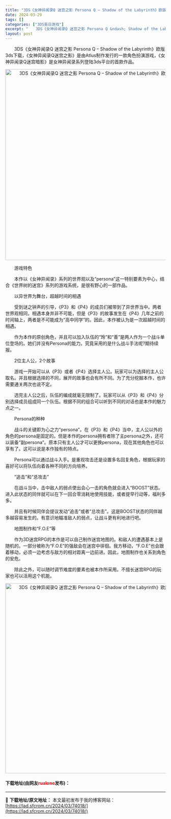 ```yaml
---
title: "3DS《女神异闻录Q 迷宫之影 Persona Q – Shadow of the Labyrinth》欧版3ds下载"
date: 2024-03-29
tags: []
categories: ["3DS英日游戏"]
excerpt: "　　3DS《女神异闻录Q 迷宫之影 Persona Q &ndash; Shadow of the Labyrinth》欧版3ds下载，《女神异闻录Q迷宫之影》是由Atlus制作发行的一款角色扮演游戏，《女神异闻录Q迷宫暗影》是女神异闻录系列登陆3ds平台的首款作品。 　　游戏特色 　　本作以《女神&hellip;"
layout: post
---
```


 <p>　　3DS《女神异闻录Q 迷宫之影 Persona Q &ndash; Shadow of the Labyrinth》欧版3ds下载，《女神异闻录Q迷宫之影》是由Atlus制作发行的一款角色扮演游戏，《女神异闻录Q迷宫暗影》是女神异闻录系列登陆3ds平台的首款作品。</p> <p align="center"><img align="" border="0" src="https://lad.sfcrom.cn/wp-content/uploads/2024/03/20240329_66062cda81fd4.png" width="598" alt="3DS《女神异闻录Q 迷宫之影 Persona Q – Shadow of the Labyrinth》欧版3ds下载" /></p> <p>　　游戏特色</p> <p>　　本作以《女神异闻录》系列的世界观以及&ldquo;persona&rdquo;这一特别要素为中心，结合《世界树的迷宫》系列的游戏系统，是很有野心的一部作品。</p> <p>　　以异世界为舞台，超越时间的相遇</p> <p>　　受到谜之钟声的引导，《P3》和《P4》的成员们被带到了异世界当中。两者世界观相同，相遇本身并非不可能，但是《P3》的故事发生在《P4》几年之前的时间轴上，两者是不可能成为&ldquo;高中同学&rdquo;的。因此，本作被认为是一次超越时间的相遇。</p> <p>　　作为本作的原创角色，并且可以加入队伍的&ldquo;玲&rdquo;和&ldquo;善&rdquo;是两人作为一个战斗单位登场的。她们并没有Persona的能力。究竟采用的是什么战斗手法呢?期待续报。</p> <p>　　2位主人公，2个故事</p> <p>　　游戏一开始可以从《P3》或者《P4》选择主人公。玩家可以为选择的主人公取名。并且根据选择的不同，展开的故事也会有所不同。为了充分挖掘本作，也许需要通关两次也说不定。</p> <p>　　选完主人公之后，队伍的编成就毫无限制了。玩家可以从《P3》和《P4》分别选择成员组成同一个队伍。根据不同的组合可以听到不同的对话也是本作的魅力点之一。</p> <p>　　Persona的种种</p> <p>　　战斗的关键即为心之力&ldquo;persona&rdquo;。在《P3》和《P4》当中，主人公以外的角色的persona是固定的。但是本作的persona拥有者除了主persona之外，还可以装备&ldquo;副persona&rdquo;。原本只有主人公才可以更换persona，现在其他角色也可以享有了。这可以说是本作独有的特点。</p> <p>　　Persona可以通过战斗入手。是重视攻击还是设置多名回复角色，根据玩家的喜好可以将队伍向着各种不同的方向培养。</p> <p>　　&ldquo;追击&rdquo;和&ldquo;总攻击&rdquo;</p> <p>　　在战斗当中，击中敌人的弱点使出会心一击的角色就会进入&ldquo;BOOST&rdquo;状态。进入此状态的同伴就可以在下一回合零消耗地使用技能，或者提早行动等，福利多多。</p> <p>　　并且有时候同伴会提议发动&ldquo;追击&rdquo;或者&ldquo;总攻击&rdquo;。这是BOOST状态的同伴越多越容易发生的。有意识地瞄准敌人的弱点，让战斗更有利地进行吧。</p> <p>　　地图制作和&ldquo;F.O.E&rdquo;等</p> <p>　　作为3D迷宫RPG的本作是可以自己制作迷宫地图的。和敌人的遭遇基本上是随机的。一部分被称为&ldquo;F.O.E&rdquo;的强敌会在迷宫中徘徊。我方移动，&ldquo;F.O.E&rdquo;也会跟着移动，必须一边考虑与敌方的相对距离一边前进。因此，地图制作也关系到角色的安危。</p> <p>　　除此之外，可以随时调节难度的要素也被本作所采用。不擅长迷宫RPG的玩家也可以活用这个机能。</p> <p align="center"><img align="" border="0" src="https://lad.sfcrom.cn/wp-content/uploads/2024/03/20240329_66062cdbdaef3.png" width="595" alt="3DS《女神异闻录Q 迷宫之影 Persona Q – Shadow of the Labyrinth》欧版3ds下载" /></p> <p><h4>下载地址(由网友<font color="red">rualone</font>发布)：</h4></p> 

---
📖 **下载地址/原文地址：** 本文最初发布于我的博客网站：[https://lad.sfcrom.cn/2024/03/74018/](https://lad.sfcrom.cn/2024/03/74018/)
